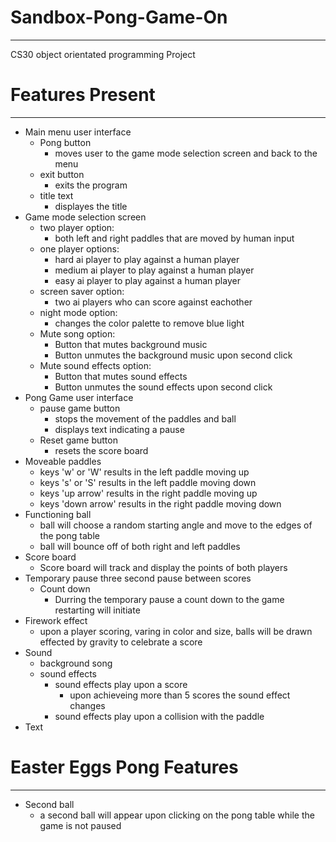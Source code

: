 # Sandbox-Pong-Game-On
---
CS30 object orientated programming Project

# Features Present
---
 - Main menu user interface
   - Pong button
     - moves user to the game mode selection screen and back to the menu
   - exit button
     - exits the program
   - title text
     - displayes the title
 - Game mode selection screen
   - two player option:
     - both left and right paddles that are moved by human input
   - one player options:
     - hard ai player to play against a human player
     - medium ai player to play against a human player
     - easy ai player to play against a human player
   - screen saver option:
     - two ai players who can score against eachother
   - night mode option:
     - changes the color palette to remove blue light
   - Mute song option:
     - Button that mutes background music
     - Button unmutes the background music upon second click
   - Mute sound effects option:
     - Button that mutes sound effects
     - Button unmutes the sound effects upon second click
 - Pong Game user interface
   - pause game button
     - stops the movement of the paddles and ball
     - displays text indicating a pause
   - Reset game button
     - resets the score board
 - Moveable paddles
   - keys 'w' or 'W' results in the left paddle moving up
   - keys 's' or 'S' results in the left paddle moving down
   - keys 'up arrow' results in the right paddle moving up
   - keys 'down arrow' results in the right paddle moving down
 - Functioning ball
   - ball will choose a random starting angle and move to the edges of the pong table
   - ball will bounce off of both right and left paddles
 - Score board
   - Score board will track and display the points of both players
 - Temporary pause three second pause between scores
   - Count down
     - Durring the temporary pause a count down to the game restarting will initiate
 - Firework effect
   - upon a player scoring, varing in color and size, balls will be drawn effected by gravity to celebrate a score
 - Sound
   - background song
   - sound effects
     - sound effects play upon a score
       - upon achieveing more than 5 scores the sound effect changes
     - sound effects play upon a collision with the paddle
 - Text
# Easter Eggs Pong Features
 ---
 - Second ball
   - a second ball will appear upon clicking on the pong table while the game is not paused

